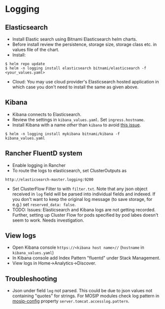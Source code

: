 # Logging

## Elasticsearch  
* Install Elastic search using Bitnami Elasticsearch helm charts.  
* Before install review the persistence, storage size, storage class etc. in values file of the chart.
* Install:
```
$ helm repo update
$ helm -n logging install elasticsearch bitnami/elasticsearch -f <your_values.yaml>
``` 
* Cloud: You may use cloud provider's Elasticsearch hosted application in which case you don't need to install the same as given above. 

## Kibana
* Kibana connects to Elasticsearch. 
* Review the settings in `kibana_values.yaml`.  Set `ingress.hostname`.
* Install Kibana with a name *other* than `kibana` to avoid [this issue](https://github.com/bitnami/charts/issues/6099).
```
$ helm -n logging install mykibana bitnami/kibana -f kibana_values.yaml
```
## Rancher FluentD system
* Enable logging in Rancher
* To route the logs to elasticsearch, set ClusterOutputs as
```
http://elasticsearch-master.logging:9200
```
* Set ClusterFlow Filter to with `filter.txt`.  Note that any json object received in `log` field will be parsed into individual fields and indexed.  If you don't want to keep the original log message (to save storage, for e.g.) set `reserved_data: false`.
* TODO: Issues: Elasticsearch and Kibana logs are not getting recorded.  Further, setting up Cluster Flow for pods specified by pod labes doesn't seem to work.  Needs investigation.

## View logs
* Open Kibana console `https://<kibana host name>//` (`hostname` in `kibana_values.yaml`)
* In Kibana console add Index Pattern "fluentd" under Stack Management. 
* View logs in Home->Analytics->Discover.

## Troubleshooting
* Json under field `log` not parsed.  This could be due to json values not containing "quotes" for strings. For MOSIP modules check log pattern in [mosip-config](https://github.com/mosip/mosip-config/blob/v3/application-default.properties) property `server.tomcat.accesslog.pattern`.
